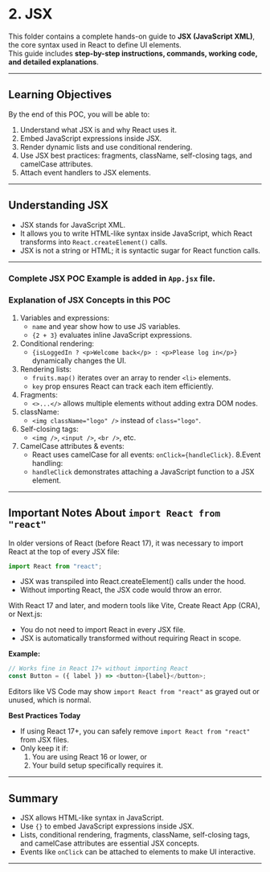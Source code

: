 # 2. JSX

This folder contains a complete hands-on guide to **JSX (JavaScript XML)**, the core syntax used in React to define UI elements.  
This guide includes **step-by-step instructions, commands, working code, and detailed explanations**.

---

## **Learning Objectives**
By the end of this POC, you will be able to:

1. Understand what JSX is and why React uses it.  
2. Embed JavaScript expressions inside JSX.  
3. Render dynamic lists and use conditional rendering.  
4. Use JSX best practices: fragments, className, self-closing tags, and camelCase attributes.  
5. Attach event handlers to JSX elements.

---

## **Understanding JSX**

- JSX stands for JavaScript XML.
- It allows you to write HTML-like syntax inside JavaScript, which React transforms into ```React.createElement()``` calls.
- JSX is not a string or HTML; it is syntactic sugar for React function calls.

---

### Complete JSX POC Example is added in ```App.jsx``` file.

### Explanation of JSX Concepts in this POC

1. Variables and expressions:
    - ```name``` and year show how to use JS variables.
    - ```{2 + 3}``` evaluates inline JavaScript expressions.
2. Conditional rendering:
    - ```{isLoggedIn ? <p>Welcome back</p> : <p>Please log in</p>}``` dynamically changes the UI.
3. Rendering lists:
    - ```fruits.map()``` iterates over an array to render ```<li>``` elements.
    - ```key``` prop ensures React can track each item efficiently.
4. Fragments:
    - ```<>...</>``` allows multiple elements without adding extra DOM nodes.
5. className:
    - ```<img className="logo" />``` instead of ```class="logo"```.
6. Self-closing tags:
    - ```<img />```, ```<input />```, ```<br />```, etc.
7. CamelCase attributes & events:
    - React uses camelCase for all events: ```onClick={handleClick}```.
8.Event handling:
    - ```handleClick``` demonstrates attaching a JavaScript function to a JSX element.

---

## Important Notes About `import React from "react"`

In older versions of React (before React 17), it was necessary to import React at the top of every JSX file:

```javascript
import React from "react";
```

- JSX was transpiled into React.createElement() calls under the hood.
- Without importing React, the JSX code would throw an error.

With React 17 and later, and modern tools like Vite, Create React App (CRA), or Next.js:
- You do not need to import React in every JSX file.
- JSX is automatically transformed without requiring React in scope.

**Example:**
```javascript
// Works fine in React 17+ without importing React
const Button = ({ label }) => <button>{label}</button>;
```

Editors like VS Code may show `import React from "react"` as grayed out or unused, which is normal.

**Best Practices Today**
- If using React 17+, you can safely remove `import React from "react"` from JSX files.
- Only keep it if:
    1. You are using React 16 or lower, or
    2. Your build setup specifically requires it.

---

## **Summary**

- JSX allows HTML-like syntax in JavaScript.
- Use ```{}``` to embed JavaScript expressions inside JSX.
- Lists, conditional rendering, fragments, className, self-closing tags, and camelCase attributes are essential JSX concepts.
- Events like ```onClick``` can be attached to elements to make UI interactive.

---